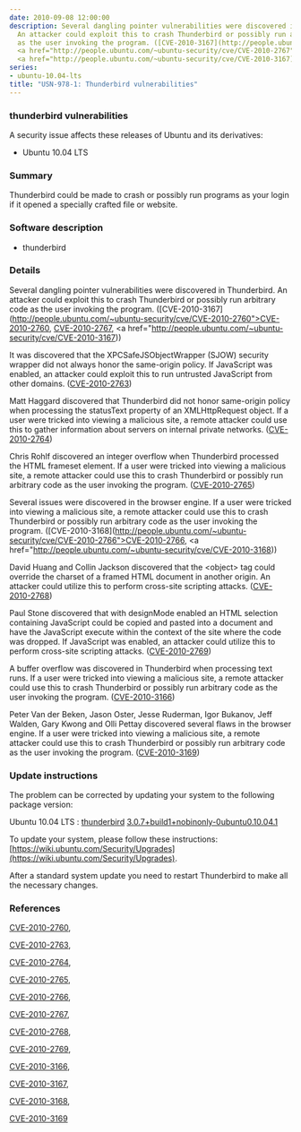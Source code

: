 ```yaml
---
date: 2010-09-08 12:00:00
description: Several dangling pointer vulnerabilities were discovered in Thunderbird.
  An attacker could exploit this to crash Thunderbird or possibly run arbitrary code
  as the user invoking the program. ([CVE-2010-3167](http://people.ubuntu.com/~ubuntu-security/cve/CVE-2010-2760">CVE-2010-2760</a>,
  <a href="http://people.ubuntu.com/~ubuntu-security/cve/CVE-2010-2767">CVE-2010-2767</a>,
  <a href="http://people.ubuntu.com/~ubuntu-security/cve/CVE-2010-3167))
series:
- ubuntu-10.04-lts
title: "USN-978-1: Thunderbird vulnerabilities"
---
```



### thunderbird vulnerabilities

A security issue affects these releases of Ubuntu and its derivatives:

* Ubuntu 10.04 LTS

### Summary

Thunderbird could be made to crash or possibly run programs as your login if it opened a specially crafted file or website.

### Software description

* thunderbird 

### Details

Several dangling pointer vulnerabilities were discovered in Thunderbird. An attacker could exploit this to crash Thunderbird or possibly run arbitrary code as the user invoking the program. ([CVE-2010-3167](http://people.ubuntu.com/~ubuntu-security/cve/CVE-2010-2760">CVE-2010-2760</a>, <a href="http://people.ubuntu.com/~ubuntu-security/cve/CVE-2010-2767">CVE-2010-2767</a>, <a href="http://people.ubuntu.com/~ubuntu-security/cve/CVE-2010-3167))

It was discovered that the XPCSafeJSObjectWrapper (SJOW) security wrapper did not always honor the same-origin policy. If JavaScript was enabled, an attacker could exploit this to run untrusted JavaScript from other domains. ([CVE-2010-2763](http://people.ubuntu.com/~ubuntu-security/cve/CVE-2010-2763))

Matt Haggard discovered that Thunderbird did not honor same-origin policy when processing the statusText property of an XMLHttpRequest object. If a user were tricked into viewing a malicious site, a remote attacker could use this to gather information about servers on internal private networks. ([CVE-2010-2764](http://people.ubuntu.com/~ubuntu-security/cve/CVE-2010-2764))

Chris Rohlf discovered an integer overflow when Thunderbird processed the HTML frameset element. If a user were tricked into viewing a malicious site, a remote attacker could use this to crash Thunderbird or possibly run arbitrary code as the user invoking the program. ([CVE-2010-2765](http://people.ubuntu.com/~ubuntu-security/cve/CVE-2010-2765))

Several issues were discovered in the browser engine. If a user were tricked into viewing a malicious site, a remote attacker could use this to crash Thunderbird or possibly run arbitrary code as the user invoking the program. ([CVE-2010-3168](http://people.ubuntu.com/~ubuntu-security/cve/CVE-2010-2766">CVE-2010-2766</a>, <a href="http://people.ubuntu.com/~ubuntu-security/cve/CVE-2010-3168))

David Huang and Collin Jackson discovered that the &lt;object&gt; tag could override the charset of a framed HTML document in another origin. An attacker could utilize this to perform cross-site scripting attacks. ([CVE-2010-2768](http://people.ubuntu.com/~ubuntu-security/cve/CVE-2010-2768))

Paul Stone discovered that with designMode enabled an HTML selection containing JavaScript could be copied and pasted into a document and have the JavaScript execute within the context of the site where the code was dropped. If JavaScript was enabled, an attacker could utilize this to perform cross-site scripting attacks. ([CVE-2010-2769](http://people.ubuntu.com/~ubuntu-security/cve/CVE-2010-2769))

A buffer overflow was discovered in Thunderbird when processing text runs. If a user were tricked into viewing a malicious site, a remote attacker could use this to crash Thunderbird or possibly run arbitrary code as the user invoking the program. ([CVE-2010-3166](http://people.ubuntu.com/~ubuntu-security/cve/CVE-2010-3166))

Peter Van der Beken, Jason Oster, Jesse Ruderman, Igor Bukanov, Jeff Walden, Gary Kwong and Olli Pettay discovered several flaws in the browser engine. If a user were tricked into viewing a malicious site, a remote attacker could use this to crash Thunderbird or possibly run arbitrary code as the user invoking the program. ([CVE-2010-3169](http://people.ubuntu.com/~ubuntu-security/cve/CVE-2010-3169)) 

### Update instructions

The problem can be corrected by updating your system to the following package version:

Ubuntu 10.04 LTS
 : [thunderbird](https://launchpad.net/ubuntu/+source/thunderbird) <span> [3.0.7+build1+nobinonly-0ubuntu0.10.04.1](https://launchpad.net/ubuntu/+source/thunderbird/3.0.7+build1+nobinonly-0ubuntu0.10.04.1) </span> 

To update your system, please follow these instructions: [https://wiki.ubuntu.com/Security/Upgrades](https://wiki.ubuntu.com/Security/Upgrades).

After a standard system update you need to restart Thunderbird to make all the necessary changes. 

### References

 
 [CVE-2010-2760](http://people.ubuntu.com/~ubuntu-security/cve/CVE-2010-2760), 

 [CVE-2010-2763](http://people.ubuntu.com/~ubuntu-security/cve/CVE-2010-2763), 

 [CVE-2010-2764](http://people.ubuntu.com/~ubuntu-security/cve/CVE-2010-2764), 

 [CVE-2010-2765](http://people.ubuntu.com/~ubuntu-security/cve/CVE-2010-2765), 

 [CVE-2010-2766](http://people.ubuntu.com/~ubuntu-security/cve/CVE-2010-2766), 

 [CVE-2010-2767](http://people.ubuntu.com/~ubuntu-security/cve/CVE-2010-2767), 

 [CVE-2010-2768](http://people.ubuntu.com/~ubuntu-security/cve/CVE-2010-2768), 

 [CVE-2010-2769](http://people.ubuntu.com/~ubuntu-security/cve/CVE-2010-2769), 

 [CVE-2010-3166](http://people.ubuntu.com/~ubuntu-security/cve/CVE-2010-3166), 

 [CVE-2010-3167](http://people.ubuntu.com/~ubuntu-security/cve/CVE-2010-3167), 

 [CVE-2010-3168](http://people.ubuntu.com/~ubuntu-security/cve/CVE-2010-3168), 

 [CVE-2010-3169](http://people.ubuntu.com/~ubuntu-security/cve/CVE-2010-3169)